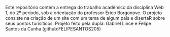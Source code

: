 Este repositório contém a entrega do trabalho acadêmico da disciplina Web 1, do 2º período, sob a orientação do professor Érico Borgonove. O projeto consiste na criação de um site com um tema de algum país e disertaR sobre seus pontos turisiticos. Projeto feito pela dupla: Gabriel Lince e Felipe Santos da Cunha (github:FELIPESANTOS205)
